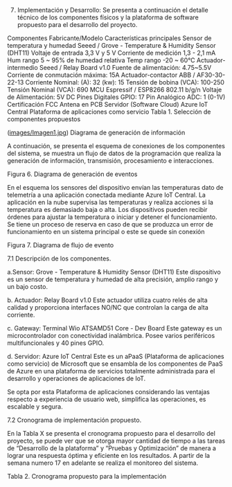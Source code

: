7.	Implementación y Desarrollo:
Se presenta a continuación el detalle técnico de los componentes físicos y la plataforma de software propuesto para el desarrollo del proyecto.

Componentes	Fabricante/Modelo	Características principales
Sensor de temperatura y humedad	Seeed / Grove - Temperature & Humidity Sensor (DHT11)	Voltaje de entrada 3,3 V y 5 V
		Corriente de medición 1,3 - 2,1 mA
		Hum rango 5 ~ 95% de humedad relativa
		Temp rango -20 ~ 60℃
Actuador-intermedio	Seeed / Relay Board v1.0	Fuente de alimentación: 4.75~5.5V
Corriente de conmutación máxima: 15A
Actuador-contactor	ABB / AF30-30-22-13	Corriente Nominal: (A): 32 (kw): 15
Tensión de bobina (VCA): 100-250
Tensión Nominal (VCA): 690
MCU	Espressif / ESP8266	802.11 b/g/n
Voltaje de Alimentación: 5V DC
Pines Digitales GPIO: 17
Pin Analógico ADC: 1 (0-1V)
Certificación FCC
Antena en PCB
Servidor (Software Cloud)	Azure IoT Central	Plataforma de aplicaciones como servicio
Tabla 1. Selección de componentes propuestos

([images/Imagen1.jpg](https://github.com/jrochepy/Iot_team7_MITIC-FPUNA/blob/349ba6a72f98ec388e6c5a1bd4c995e4240aae96/images/Imagen1.jpg))
Diagrama de generación de información

A continuación, se presenta el esquema de conexiones de los componentes del sistema, se muestra un flujo de datos de la programación que realiza la generación de información, transmisión, procesamiento e interacciones.

 
Figura 6. Diagrama de generación de eventos

En el esquema los sensores del dispositivo envían las temperaturas dato de telemetría a una aplicación conectada mediante Azure IoT Central. La aplicación en la nube supervisa las temperaturas y realiza acciones si la temperatura es demasiado baja o alta. Los dispositivos pueden recibir órdenes para ajustar la temperatura o iniciar y detener el funcionamiento. Se tiene un proceso de reserva en caso de que se produzca un error de funcionamiento en un sistema principal o este se quede sin conexión

 
Figura 7. Diagrama de flujo de evento


7.1 Descripción de los componentes.

a.Sensor: Grove - Temperature & Humidity Sensor (DHT11)
Este dispositivo es un sensor de temperatura y humedad de alta precisión, amplio rango y un bajo costo.

b.	Actuador: Relay Board v1.0
Este actuador utiliza cuatro relés de alta calidad y proporciona interfaces NO/NC que controlan la carga de alta corriente.

c.	Gateway: Terminal Wio ATSAMD51 Core - Dev Board
Este gateway es un microcontrolador con conectividad inalámbrica. Posee varios periféricos multifuncionales y 40 pines GPIO.

d.	Servidor: Azure IoT Central
Este es un aPaaS (Plataforma de aplicaciones como servicio) de Microsoft que se ensambla de los componentes de PaaS de Azure en una plataforma de servicios totalmente administrada para el desarrollo y operaciones de aplicaciones de IoT.

Se opta por esta Plataforma de aplicaciones considerando las ventajas respecto a experiencia de usuario web, simplifica las operaciones, es escalable y segura. 

7.2 Cronograma de implementación propuesto.

En la Tabla X se presenta el cronograma propuesto para el desarrollo del proyecto, se puede ver que se otorga mayor cantidad de tiempo a las tareas de “Desarrollo de la plataforma” y “Pruebas y Optimización” de manera a lograr una respuesta óptima y eficiente en los resultados. A partir de la semana numero 17 en adelante se realiza el monitoreo del sistema.

 
Tabla 2. Cronograma propuesto para la implementación
